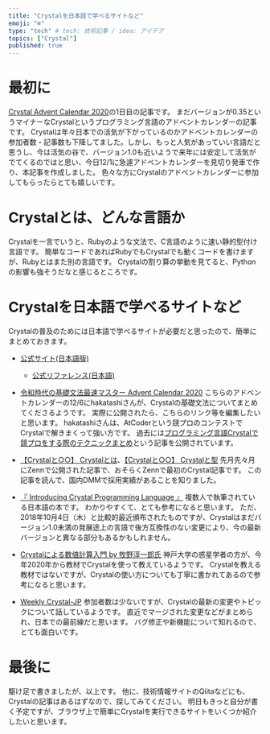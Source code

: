 ```yaml
---
title: "Crystalを日本語で学べるサイトなど"
emoji: "❄️"
type: "tech" # tech: 技術記事 / idea: アイデア
topics: ["Crystal"]
published: true
---
```


# 最初に

[Crystal Advent Calendar 2020](https://qiita.com/advent-calendar/2020/crystal)の1日目の記事です。
まだバージョンが0.35というマイナーなCrystalというプログラミング言語のアドベントカレンダーの記事です。
Crystalは年々日本での活気が下がっているのかアドベントカレンダーの参加者数・記事数も下降してました。しかし、もっと人気があっていい言語だと思うし、今は活気の谷で、バージョン1.0も近いようで来年には安定して活気がでてくるのではと思い、今日12/1に急遽アドベントカレンダーを見切り発車で作り、本記事を作成しました。
色々な方にCrystalのアドベントカレンダーに参加してもらったらとても嬉しいです。

# Crystalとは、どんな言語か

Crystalを一言でいうと、Rubyのような文法で、C言語のように速い静的型付け言語です。
簡単なコードであればRubyでもCrystalでも動くコードを書けますが、Rubyとはまた別の言語です。
Crystalの割り算の挙動を見てると、Pythonの影響も強そうだなと感じるところです。

# Crystalを日本語で学べるサイトなど

Crystalの普及のためには日本語で学べるサイトが必要だと思ったので、簡単にまとめておきます。

- [公式サイト(日本語版)](https://ja.crystal-lang.org/)
  - [公式リファレンス(日本語)](https://ja.crystal-lang.org/reference/)

- [令和時代の基礎文法最速マスター Advent Calendar 2020](https://qiita.com/advent-calendar/2020/reiwa_saisoku)
  こちらのアドベントカレンダーの12/6にhakatashiさんが、Crystalの基礎文法についてまとめてくださるようです。
  実際に公開されたら、こちらのリンク等を編集したいと思います。
  hakatashiさんは、AtCoderという競プロのコンテストでCrystalで解きまくって強い方です。
  過去には[プログラミング言語Crystalで競プロをする際のテクニックまとめ](https://qiita.com/hakatashi/items/0892366ea47f1e88083d)という記事を公開されています。

- [【Crystalと○○】 Crystalとは](https://zenn.dev/arcage/articles/crystal_introduce)、[【Crystalと○○】 Crystalと型](https://zenn.dev/arcage/articles/crystal_and_type)
  先月先々月にZennで公開された記事で、おそらくZennで最初のCrystal記事です。
  この記事を読んで、国内DMMで採用実績があることを知りました。

- [『 Introducing Crystal Programming Language 』](https://crystal-jp.github.io/introducing-crystal/)
  複数人で執筆されている日本語の本です。
  わかりやすくて、とても参考になると思います。
  ただ、2018年10月4日（木）と比較的最近頒布されたものですが、Crystalはまだバージョン1.0未満の発展途上の言語で後方互換性のない変更により、今の最新バージョンと異なる部分もあるかもしれません。

- [Crystalによる数値計算入門 by 牧野淳一郎氏](http://jun-makino.sakura.ne.jp/articles/intro_crystal/face.html)
  神戸大学の惑星学者の方が、今年2020年から教材でCrystalを使って教えているようです。
  Crystalを教える教材ではないですが、Crystalの使い方についても丁寧に書かれてあるので参考になると思います。

- [Weekly Crystal\-JP](https://crystal-jp.github.io/weekly/#/)
  参加者数は少ないですが、Crystalの最新の変更やトピックについて話しているようです。
  直近でマージされた変更などがまとめられ、日本での最前線だと思います。
  バグ修正や新機能について知れるので、とても面白いです。

# 最後に

駆け足で書きましたが、以上です。
他に、技術情報サイトのQiitaなどにも、Crystalの記事はあるはずなので、探してみてください。
明日もきっと自分が書く予定ですが、ブラウザ上で簡単にCrystalを実行できるサイトをいくつか紹介したいと思います。
